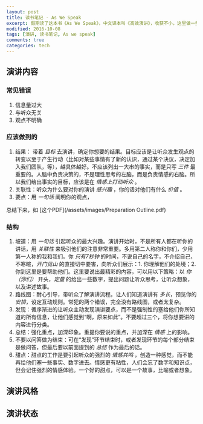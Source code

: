 ```yaml
---
layout: post
title: 读书笔记 - As We Speak
excerpt: 假期读了这本书《As We Speak》，中文译本叫《高效演讲》，收获不小，这里做一些简单的记录。
modified: 2016-10-08
tags: [演讲, 读书笔记, As we speak]
comments: true
categories: tech
---
```


## 演讲内容

### 常见错误

1. 信息量过大
2. 与听众无关
3. 观点不明确

### 应该做到的

1. 结果： 带着 *目标* 去演讲，确定你想要的结果。目标应该是让听众发生观点的转变以至于产生行动（比如对某些事情有了新的认识，通过某个决议，决定加入我们团队，等），越具体越好。不应该列出一大串的事实，而是只写 *三件* 最重要的。人脑中负责决策的，不是理性思考的左脑，而是负责情感的右脑。所以我们给出事实的目标，应该是在 *情感上打动听众* 。
2. 关联性：听众为什么要对你的演讲 *感兴趣* ，你的话对他们有什么 *价值* 。
3. 要点：用 *一句话* 阐明你的观点，

总结下来，如
[这个PDF](/assets/images/Preparation Outline.pdf)

### 结构

1. 坡道：用 *一句话* 引起听众的最大兴趣。演讲开始时，不是所有人都在听你的讲话，用 *关联性* 来吸引他们的注意非常重要。多用第二人称你和你们，少用第一人称的我和我们。你 *只有7秒钟* 的时间，不说自己的名字，不介绍自己，不寒暄，*开门见山* 的直接切中要害，向听众们展示：1. 你理解他们的处境；2. 你到这里是要帮助他们。这里要说出最精彩的内容，可以用以下策略：以 *你（你们）* 开头，*定量* 的给出一些数字，提出问题让听众思考，让听众想象，以及讲述故事。
2. 路线图：耐心引导，带听众了解演讲流程。让人们知道演讲有 *多长*，预览你的 *安排*，设定互动规则。常犯的两个错误，完全没有路线图，或者太复杂。
3. 发现：循序渐进的让听众主动发现演讲要点，而不是强制性的塞给他们你所知道的所有信息，让他们感觉到“啊，原来如此”。不要超过三个，将你想要讲的内容进行分类。
4. 总结：强化重点，加深印象。重提你要说的重点，并加深在 *情感* 上的影响。
5. 不要以问答做为结束：可在“发现”环节结束时，或者发现环节的每个部分结束是做问答，但最后要以前面提到的 *总结* 作为最后的话。
6. 甜点：甜点的工作是要引起听众的强烈的 *情感共鸣* ，创造一种感觉，而不能再给他们塞一些事实、数字进去。情感更有粘性，人们会忘了数字和知识点，但会记住强烈的情感体验。一个好的甜点，可以是一个故事，比喻或者想象。


## 演讲风格

## 演讲状态
